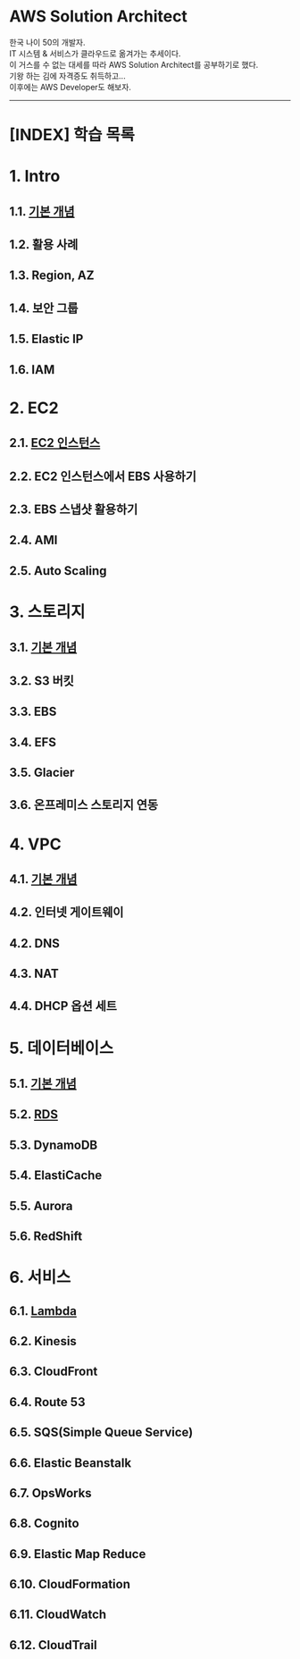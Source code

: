 # AWS Solution Architect

한국 나이 50의 개발자.    
IT 시스템 & 서비스가 클라우드로 옮겨가는 추세이다.    
이 거스를 수 없는 대세를 따라 AWS Solution Architect를 공부하기로 했다.    
기왕 하는 김에 자격증도 취득하고...    
이후에는 AWS Developer도 해보자.  
- - -




[INDEX] 학습 목록
=====================


# 1. Intro
## 1.1. [기본 개념](https://github.com/JinKeonsu/AWS_SA/blob/main/Intro/basic_concept.md)
## 1.2. 활용 사례
## 1.3. Region, AZ
## 1.4. 보안 그룹
## 1.5. Elastic IP
## 1.6. IAM





# 2. EC2
## 2.1. [EC2 인스턴스](https://github.com/JinKeonsu/AWS_SA/blob/main/EC2/ec2_basic.md)
## 2.2. EC2 인스턴스에서 EBS 사용하기
## 2.3. EBS 스냅샷 활용하기
## 2.4. AMI
## 2.5. Auto Scaling

# 3. 스토리지
## 3.1. [기본 개념](https://github.com/JinKeonsu/AWS_SA/blob/main/Storage/storage_basic.md)
## 3.2. S3 버킷
## 3.3. EBS
## 3.4. EFS
## 3.5. Glacier
## 3.6. 온프레미스 스토리지 연동

# 4. VPC
## 4.1. [기본 개념](https://github.com/JinKeonsu/AWS_SA/blob/main/VPC/vpc_basic.md)
## 4.2. 인터넷 게이트웨이
## 4.2. DNS
## 4.3. NAT
## 4.4. DHCP 옵션 세트

# 5. 데이터베이스
## 5.1. [기본 개념](https://github.com/JinKeonsu/AWS_SA/blob/main/Database/database_basic.md)
## 5.2. [RDS](https://github.com/JinKeonsu/AWS_SA/blob/main/Database/RDS.md)  
## 5.3. DynamoDB
## 5.4. ElastiCache
## 5.5. Aurora
## 5.6. RedShift

# 6. 서비스
## 6.1. [Lambda](https://github.com/JinKeonsu/AWS_SA/blob/main/Services/Lambda.md)
## 6.2. Kinesis
## 6.3. CloudFront
## 6.4. Route 53
## 6.5. SQS(Simple Queue Service)
## 6.6. Elastic Beanstalk
## 6.7. OpsWorks
## 6.8. Cognito
## 6.9. Elastic Map Reduce
## 6.10. CloudFormation
## 6.11. CloudWatch
## 6.12. CloudTrail







